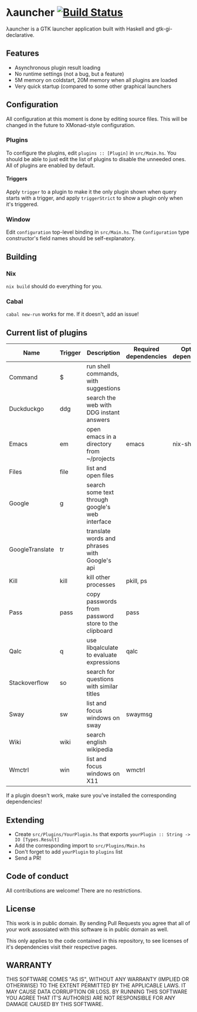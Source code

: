 # λauncher [![Build Status](https://travis-ci.com/balsoft/lambda-launcher.svg?branch=master)](https://travis-ci.com/balsoft/lambda-launcher)

λauncher is a GTK launcher application built with Haskell and 
gtk-gi-declarative.

## Features

 -  Asynchronous plugin result loading
 -  No runtime settings (not a bug, but a feature)
 -  5M memory on coldstart, 20M memory when all plugins are loaded
 -  Very quick startup (compared to some other graphical launchers

## Configuration
All configuration at this moment is done by editing source files. This will be changed in the future to XMonad-style configuration.

### Plugins
To configure the plugins, edit `plugins :: [Plugin]` in `src/Main.hs`. You should be able to just edit the list of plugins to disable the unneeded ones. All of plugins are enabled by default.
#### Triggers
Apply `trigger` to a plugin to make it the only plugin shown when query starts with a trigger, and apply `triggerStrict` to show a plugin only when it's triggered.

### Window
Edit `configuration` top-level binding in `src/Main.hs`. The `Configuration` type constructor's field names should be self-explanatory.

## Building
### Nix
`nix build` should do everything for you.
### Cabal
`cabal new-run` works for me. If it doesn't, add an issue!

## Current list of plugins 
| Name            | Trigger | Description                                         | Required dependencies | Optional dependencies |
|-----------------|---------|-----------------------------------------------------|-----------------------|-----------------------|
| Command         | $       | run shell commands, with suggestions                |                       |                       |
| Duckduckgo      | ddg     | search the web with DDG instant answers             |                       |                       |
| Emacs           | em      | open emacs in a directory from ~/projects           | emacs                 | nix-shell             |
| Files           | file    | list and open files                                 |                       |                       |
| Google          | g       | search some text through google's web interface     |                       |                       |
| GoogleTranslate | tr      | translate words and phrases with Google's api       |                       |                       |
| Kill            | kill    | kill other processes                                | pkill, ps             |                       |
| Pass            | pass    | copy passwords from password store to the clipboard | pass                  |                       |
| Qalc            | q       | use libqalculate to evaluate expressions            | qalc                  |                       |
| Stackoverflow   | so      | search for questions with similar titles            |                       |                       |
| Sway            | sw      | list and focus windows on sway                      | swaymsg               |                       |
| Wiki            | wiki    | search english wikipedia                            |                       |                       |
| Wmctrl          | win     | list and focus windows on X11                       | wmctrl                |                       |

If a plugin doesn't work, make sure you've installed the corresponding dependencies!

## Extending
 -  Create `src/Plugins/YourPlugin.hs` that exports 
    `yourPlugin :: String -> IO [Types.Result]`
 -  Add the corresponding import to `src/Plugins/Main.hs`
 -  Don't forget to add `yourPlugin` to `plugins` list
 -  Send a PR!


## Code of conduct

All contributions are welcome! There are no restrictions.

## License

This work is in public domain. By sending Pull Requests you agree that
all of your work assosiated with this software is in public domain as
well.

This only applies to the code contained in this repository, to see
licenses of it's dependencies visit their respective pages.

## WARRANTY

THIS SOFTWARE COMES "AS IS", WITHOUT ANY WARRANTY (IMPLIED OR
OTHERWISE) TO THE EXTENT PERMITTED BY THE APPLICABLE LAWS. IT MAY
CAUSE DATA CORRUPTION OR LOSS. BY RUNNING THIS SOFTWARE YOU AGREE 
THAT IT'S AUTHOR(S) ARE NOT RESPONSIBLE FOR ANY DAMAGE CAUSED BY 
THIS SOFTWARE.

